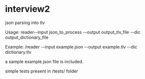 # interview2
json parsing into tlv

Usage: reader--input json_to_process --output output_tlv_file --dic output_dictionary_file

Example: /reader --input example.json --output example.tlv --dic dictionary.tlv

a sample example.json file is included.

simple tests present in /tests/ folder

